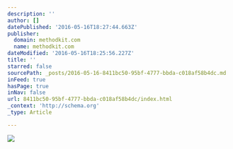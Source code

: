 ```yaml
---
description: ''
author: []
datePublished: '2016-05-16T18:27:44.663Z'
publisher:
  domain: methodkit.com
  name: methodkit.com
dateModified: '2016-05-16T18:25:56.227Z'
title: ''
starred: false
sourcePath: _posts/2016-05-16-8411bc50-95bf-4777-bbda-c018af58b4dc.md
inFeed: true
hasPage: true
inNav: false
url: 8411bc50-95bf-4777-bbda-c018af58b4dc/index.html
_context: 'http://schema.org'
_type: Article

---
```

![](https://methodkit.com/wp-content/uploads/2015/09/MethodKitCards.gif)